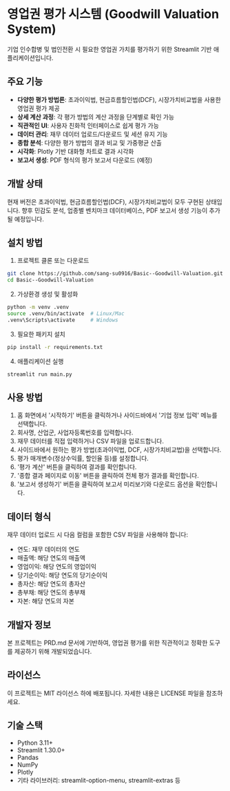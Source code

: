 # 영업권 평가 시스템 (Goodwill Valuation System)

기업 인수합병 및 법인전환 시 필요한 영업권 가치를 평가하기 위한 Streamlit 기반 애플리케이션입니다.

## 주요 기능

* **다양한 평가 방법론**: 초과이익법, 현금흐름할인법(DCF), 시장가치비교법을 사용한 영업권 평가 제공
* **상세 계산 과정**: 각 평가 방법의 계산 과정을 단계별로 확인 가능
* **직관적인 UI**: 사용자 친화적 인터페이스로 쉽게 평가 가능
* **데이터 관리**: 재무 데이터 업로드/다운로드 및 세션 유지 기능
* **종합 분석**: 다양한 평가 방법의 결과 비교 및 가중평균 산출
* **시각화**: Plotly 기반 대화형 차트로 결과 시각화
* **보고서 생성**: PDF 형식의 평가 보고서 다운로드 (예정)

## 개발 상태

현재 버전은 초과이익법, 현금흐름할인법(DCF), 시장가치비교법이 모두 구현된 상태입니다.
향후 민감도 분석, 업종별 벤치마크 데이터베이스, PDF 보고서 생성 기능이 추가될 예정입니다.

## 설치 방법

1. 프로젝트 클론 또는 다운로드

```bash
git clone https://github.com/sang-su0916/Basic--Goodwill-Valuation.git
cd Basic--Goodwill-Valuation
```

2. 가상환경 생성 및 활성화

```bash
python -m venv .venv
source .venv/bin/activate  # Linux/Mac
.venv\Scripts\activate     # Windows
```

3. 필요한 패키지 설치

```bash
pip install -r requirements.txt
```

4. 애플리케이션 실행

```bash
streamlit run main.py
```

## 사용 방법

1. 홈 화면에서 '시작하기' 버튼을 클릭하거나 사이드바에서 '기업 정보 입력' 메뉴를 선택합니다.
2. 회사명, 산업군, 사업자등록번호를 입력합니다.
3. 재무 데이터를 직접 입력하거나 CSV 파일을 업로드합니다.
4. 사이드바에서 원하는 평가 방법(초과이익법, DCF, 시장가치비교법)을 선택합니다.
5. 평가 매개변수(정상수익률, 할인율 등)를 설정합니다.
6. '평가 계산' 버튼을 클릭하여 결과를 확인합니다.
7. '종합 결과 페이지로 이동' 버튼을 클릭하여 전체 평가 결과를 확인합니다.
8. '보고서 생성하기' 버튼을 클릭하여 보고서 미리보기와 다운로드 옵션을 확인합니다.

## 데이터 형식

재무 데이터 업로드 시 다음 컬럼을 포함한 CSV 파일을 사용해야 합니다:

- 연도: 재무 데이터의 연도
- 매출액: 해당 연도의 매출액
- 영업이익: 해당 연도의 영업이익
- 당기순이익: 해당 연도의 당기순이익
- 총자산: 해당 연도의 총자산
- 총부채: 해당 연도의 총부채
- 자본: 해당 연도의 자본

## 개발자 정보

본 프로젝트는 PRD.md 문서에 기반하여, 영업권 평가를 위한 직관적이고 정확한 도구를 제공하기 위해 개발되었습니다.

## 라이선스

이 프로젝트는 MIT 라이선스 하에 배포됩니다. 자세한 내용은 LICENSE 파일을 참조하세요.

## 기술 스택

- Python 3.11+
- Streamlit 1.30.0+
- Pandas
- NumPy
- Plotly
- 기타 라이브러리: streamlit-option-menu, streamlit-extras 등 